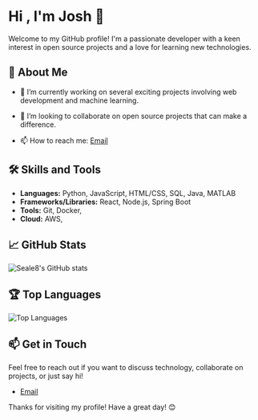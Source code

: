 # Hi , I'm Josh 👋

Welcome to my GitHub profile! I'm a passionate developer with a keen interest in open source projects and a love for learning new technologies.

## 🚀 About Me

- 🔭 I’m currently working on several exciting projects involving web development and machine learning.

- 👯 I’m looking to collaborate on open source projects that can make a difference.
- 📫 How to reach me: [Email](mailto:joshbseale@gmail.com) 


## 🛠️ Skills and Tools

- **Languages:** Python, JavaScript, HTML/CSS, SQL, Java, MATLAB
- **Frameworks/Libraries:** React, Node.js, Spring Boot
- **Tools:** Git, Docker,
- **Cloud:** AWS,

## 📈 GitHub Stats

![Seale8's GitHub stats](https://github-readme-stats.vercel.app/api?username=Seale8&show_icons=true&theme=radical)

## 🏆 Top Languages

![Top Languages](https://github-readme-stats.vercel.app/api/top-langs/?username=Seale8&layout=compact&theme=radical)

## 📫 Get in Touch

Feel free to reach out if you want to discuss technology, collaborate on projects, or just say hi!


- [Email](mailto:joshbseale@gmail.com)

Thanks for visiting my profile! Have a great day! 😊
